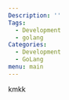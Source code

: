 ```yaml
---
Description: ''
Tags:
  - Development
  - golang
Categories:
  - Development
  - GoLang
menu: main
---
```

kmkk